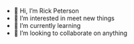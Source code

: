 - 👋 Hi, I’m  Rick Peterson
- 👀 I’m interested in meet new things
- 🌱 I’m currently learning
- 💞️ I’m looking to collaborate on anything
